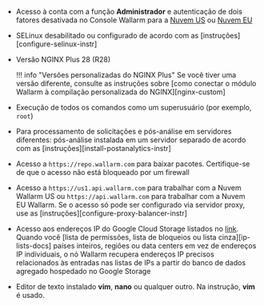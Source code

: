 * Acesso à conta com a função **Administrador** e autenticação de dois fatores desativada no Console Wallarm para a [Nuvem US](https://us1.my.wallarm.com/) ou [Nuvem EU](https://my.wallarm.com/)
* SELinux desabilitado ou configurado de acordo com as [instruções][configure-selinux-instr]
* Versão NGINX Plus 28 (R28)

    !!! info "Versões personalizadas do NGINX Plus"
        Se você tiver uma versão diferente, consulte as instruções sobre [como conectar o módulo Wallarm à compilação personalizada do NGINX][nginx-custom]
* Execução de todos os comandos como um superusuário (por exemplo, `root`)
* Para processamento de solicitações e pós-análise em servidores diferentes: pós-análise instalada em um servidor separado de acordo com as [instruções][install-postanalytics-instr]
* Acesso a `https://repo.wallarm.com` para baixar pacotes. Certifique-se de que o acesso não está bloqueado por um firewall
* Acesso a `https://us1.api.wallarm.com` para trabalhar com a Nuvem Wallarm US ou `https://api.wallarm.com` para trabalhar com a Nuvem EU Wallarm. Se o acesso só pode ser configurado via servidor proxy, use as [instruções][configure-proxy-balancer-instr]
* Acesso aos endereços IP do Google Cloud Storage listados no [link](https://www.gstatic.com/ipranges/goog.json). Quando você [lista de permissões, lista de bloqueios ou lista cinza][ip-lists-docs] países inteiros, regiões ou data centers em vez de endereços IP individuais, o nó Wallarm recupera endereços IP precisos relacionados às entradas nas listas de IPs a partir do banco de dados agregado hospedado no Google Storage
* Editor de texto instalado **vim**, **nano** ou qualquer outro. Na instrução, **vim** é usado.